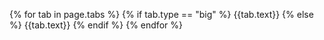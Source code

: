 
{% for tab in page.tabs %}
    {% if tab.type == "big" %}
        <span class="usa-tag usa-tag--big">{{tab.text}}</span>
    {% else %}
        <span class="usa-tag">{{tab.text}}</span>
    {% endif %}
{% endfor %}
